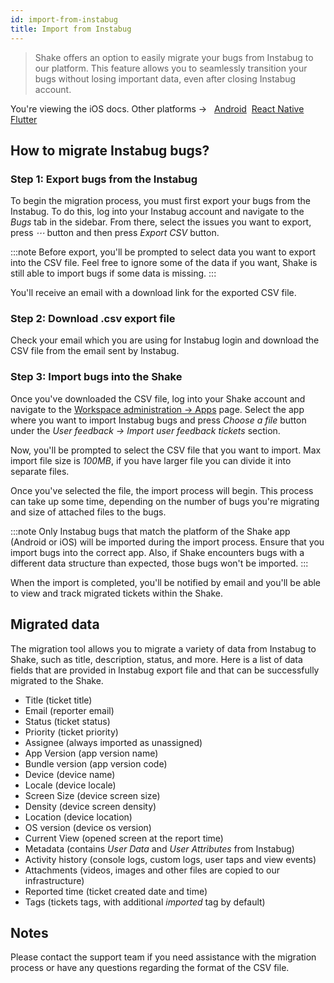```yaml
---
id: import-from-instabug
title: Import from Instabug
---
```


> Shake offers an option to easily migrate your bugs from Instabug to our platform.
This feature allows you to seamlessly transition your bugs without losing important data, even after closing Instabug account.

<p class="p2 mt-40">You're viewing the iOS docs. Other platforms → &nbsp;
<a href="/docs/android/import-from-instabug/">Android</a>&nbsp;
<a href="/docs/react/import-from-instabug/">React Native</a>&nbsp; 
<a href="/docs/flutter/import-from-instabug/">Flutter</a>&nbsp;  
</p>


## How to migrate Instabug bugs?

### Step 1: Export bugs from the Instabug
To begin the migration process, you must first export your bugs from the Instabug.
To do this, log into your Instabug account and navigate to the _Bugs_ tab in the sidebar.
From there, select the issues you want to export, press _⋯_ button and then press _Export CSV_ button.

:::note
Before export, you'll be prompted to select data you want to export into the CSV file.
Feel free to ignore some of the data if you want, Shake is still able to import bugs if some data is missing.
:::

You'll receive an email with a download link for the exported CSV file.

### Step 2: Download .csv export file
Check your email which you are using for Instabug login
and download the CSV file from the email sent by Instabug.

### Step 3: Import bugs into the Shake
Once you've downloaded the CSV file, log into your Shake account and navigate to the [Workspace administration → Apps](https://app.shakebugs.com) page.
Select the app where you want to import Instabug bugs and press _Choose a file_ button under the _User feedback → Import user feedback tickets_ section.

Now, you'll be prompted to select the CSV file that you want to import.
Max import file size is _100MB_, if you have larger file you can divide it into separate files.

Once you've selected the file, the import process will begin. This process can take up some time, depending on the number of bugs you're migrating and size of attached files to the bugs.

:::note
Only Instabug bugs that match the platform of the Shake app (Android or iOS) will be imported during the import process.
Ensure that you import bugs into the correct app.
Also, if Shake encounters bugs with a different data structure than expected, those bugs won't be imported.
:::

When the import is completed, you'll be notified by email and you'll be able to view and track migrated tickets within the Shake.

## Migrated data

The migration tool allows you to migrate a variety of data from Instabug to Shake, such as title, description, status, and more.
Here is a list of data fields that are provided in Instabug export file and that can be successfully migrated to the Shake.

- Title (ticket title)
- Email (reporter email)
- Status (ticket status)
- Priority (ticket priority)
- Assignee (always imported as unassigned)
- App Version (app version name)
- Bundle version (app version code)
- Device (device name)
- Locale (device locale)
- Screen Size (device screen size)
- Density  (device screen density)
- Location (device location)
- OS version (device os version)
- Current View (opened screen at the report time)
- Metadata (contains _User Data_ and _User Attributes_ from Instabug)
- Activity history (console logs, custom logs, user taps and view events)
- Attachments (videos, images and other files are copied to our infrastructure)
- Reported time (ticket created date and time)
- Tags (tickets tags, with additional _imported_ tag by default)

## Notes

Please contact the support team if you need assistance with the migration process or have any questions regarding the format of the CSV file.
